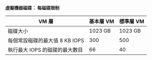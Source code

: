 **虛擬機器磁碟︰ 每磁碟限制**

 VM 層 | 基本層 VM | 標準層 VM
---|---|---
磁碟大小 | 1023 GB | 1023 GB
每個常設磁碟的最大值 8 KB IOPS | 300 | 500
執行最大 IOPS 的磁碟的最大數目 | 66 | 40